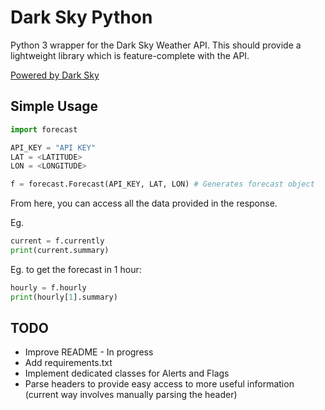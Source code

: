 # Dark Sky Python

Python 3 wrapper for the Dark Sky Weather API. This should provide a lightweight library which is feature-complete with the API.

[Powered by Dark Sky](https://darksky.net/poweredby/)

## Simple Usage
```python
import forecast

API_KEY = "API KEY"
LAT = <LATITUDE>
LON = <LONGITUDE>

f = forecast.Forecast(API_KEY, LAT, LON) # Generates forecast object
```

From here, you can access all the data provided in the response.

Eg.
```python
current = f.currently
print(current.summary)
```

Eg. to get the forecast in 1 hour:
```python
hourly = f.hourly
print(hourly[1].summary)
```

## TODO
* Improve README - In progress
* Add requirements.txt
* Implement dedicated classes for Alerts and Flags
* Parse headers to provide easy access to more useful information (current way involves manually parsing the header)
